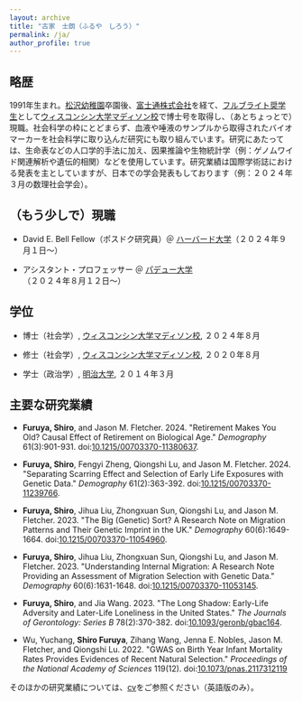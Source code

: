 ```yaml
---
layout: archive
title: "古家　士朗（ふるや　しろう）"
permalink: /ja/
author_profile: true
---
```


## **略歴**
1991年生まれ。[松沢幼稚園](https://edu.unchusha.com/)卒園後、[富士通株式会社](https://global.fujitsu/ja-jp)を経て、[フルブライト奨学生](https://www.fulbright.jp/index.html)として[ウィスコンシン大学マディソン校](https://sociology.wisc.edu/)で博士号を取得し、（あとちょっとで）現職。社会科学の枠にとどまらず、血液や唾液のサンプルから取得されたバイオマーカーを社会科学に取り込んだ研究にも取り組んでいます。研究にあたっては、生命表などの人口学的手法に加え、因果推論や生物統計学（例：ゲノムワイド関連解析や遺伝的相関）などを使用しています。研究業績は国際学術誌における発表を主としていますが、日本での学会発表もしております（例：２０２４年３月の数理社会学会）。


## **（もう少しで）現職**


- David E. Bell Fellow（ポスドク研究員）＠ [ハーバード大学](https://www.hsph.harvard.edu/population-development/)（２０２４年９月１日～） 

- アシスタント・プロフェッサー ＠ [パデュー大学](https://www.cla.purdue.edu/academic/sociology/index.html)（２０２４年８月１２日～）

## **学位**

- 博士（社会学）, [ウィスコンシン大学マディソン校](https://sociology.wisc.edu/), ２０２４年８月

- 修士（社会学）, [ウィスコンシン大学マディソン校](https://sociology.wisc.edu/), ２０２０年８月

- 学士（政治学）, [明治大学](https://www.meiji.ac.jp/), ２０１４年３月

## **主要な研究業績**

- **Furuya, Shiro**, and Jason M. Fletcher. 2024. "Retirement Makes You Old? Causal Effect of Retirement on Biological Age." *Demography* 61(3):901-931. doi:[10.1215/00703370-11380637](https://doi.org/10.1215/00703370-11380637).

- **Furuya, Shiro**, Fengyi Zheng, Qiongshi Lu, and Jason M. Fletcher. 2024. "Separating Scarring Effect and Selection of Early Life Exposures with Genetic Data." *Demography* 61(2):363-392. doi:[10.1215/00703370-11239766](https://doi.org/10.1215/00703370-11239766).

- **Furuya, Shiro**, Jihua Liu, Zhongxuan Sun, Qiongshi Lu, and Jason M. Fletcher. 2023. "The Big (Genetic) Sort? A Research Note on Migration Patterns and Their Genetic Imprint in the UK." *Demography* 60(6):1649-1664. doi:[10.1215/00703370-11054960](https://doi.org/10.1215/00703370-11054960).

- **Furuya, Shiro**, Jihua Liu, Zhongxuan Sun, Qiongshi Lu, and Jason M. Fletcher. 2023. "Understanding Internal Migration: A Research Note Providing an Assessment of Migration Selection with Genetic Data." *Demography* 60(6):1631-1648. doi:[10.1215/00703370-11053145](https://doi.org/10.1215/00703370-11053145).

- **Furuya, Shiro**, and Jia Wang. 2023. "The Long Shadow: Early-Life Adversity and Later-Life Loneliness in the United States." *The Journals of Gerontology: Series B* 78(2):370-382. doi:[10.1093/geronb/gbac164](https://doi.org/10.1093/geronb/gbac164).

- Wu, Yuchang, **Shiro Furuya**, Zihang Wang, Jenna E. Nobles, Jason M. Fletcher, and Qiongshi Lu. 2022. "GWAS on Birth Year Infant Mortality Rates Provides Evidences of Recent Natural Selection." *Proceedings of the National Academy of Sciences* 119(12). doi:[10.1073/pnas.2117312119](https://doi.org/10.1073/pnas.2117312119)

そのほかの研究業績については、[cv](https://www.dropbox.com/s/l6i8xk1psvo75ev/vitae.pdf?dl=0)をご参照ください（英語版のみ）。



